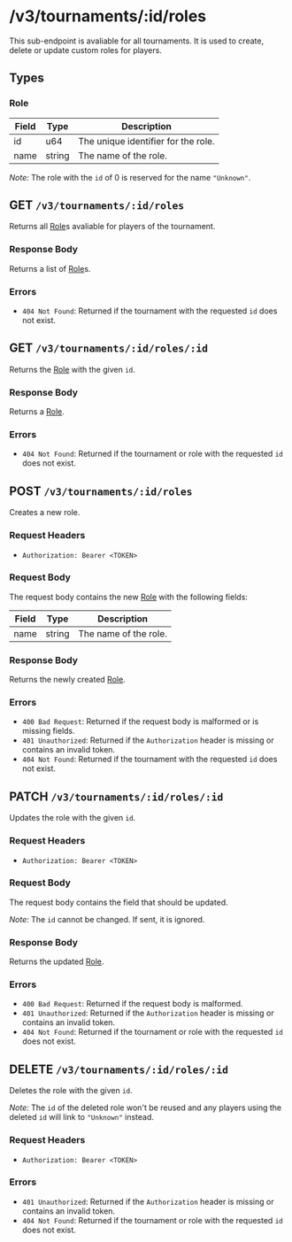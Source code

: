 # /v3/tournaments/:id/roles

This sub-endpoint is avaliable for all tournaments. It is used to create, delete or update custom roles for players.

## Types

### Role

| Field | Type   | Description                        |
| ----- | ------ | ---------------------------------- |
| id    | u64    | The unique identifier for the role. |
| name  | string | The name of the role.              |

*Note:* The role with the `id` of 0 is reserved for the name `"Unknown"`.

## GET `/v3/tournaments/:id/roles`

Returns all [Role](#role)s avaliable for players of the tournament.

### Response Body

Returns a list of [Role](#role)s.

### Errors

- `404 Not Found`: Returned if the tournament with the requested `id` does not exist.

## GET `/v3/tournaments/:id/roles/:id`

Returns the [Role](#role) with the given `id`.

### Response Body

Returns a [Role](#role).

### Errors

- `404 Not Found`: Returned if the tournament or role with the requested `id` does not exist.

## POST `/v3/tournaments/:id/roles`

Creates a new role.

### Request Headers

- `Authorization: Bearer <TOKEN>`

### Request Body

The request body contains the new [Role](#role) with the following fields:

| Field | Type   | Description           |
| ----- | ------ | --------------------- |
| name  | string | The name of the role. |

### Response Body

Returns the newly created [Role](#roles).

### Errors

- `400 Bad Request`: Returned if the request body is malformed or is missing fields.
- `401 Unauthorized`: Returned if the `Authorization` header is missing or contains an invalid token.
- `404 Not Found`: Returned if the tournament with the requested `id` does not exist.

## PATCH `/v3/tournaments/:id/roles/:id`

Updates the role with the given `id`.

### Request Headers

- `Authorization: Bearer <TOKEN>`

### Request Body

The request body contains the field that should be updated.

*Note:* The `id` cannot be changed. If sent, it is ignored.

### Response Body

Returns the updated [Role](#role).

### Errors

- `400 Bad Request`: Returned if the request body is malformed.
- `401 Unauthorized`: Returned if the `Authorization` header is missing or contains an invalid token.
- `404 Not Found`: Returned if the tournament or role with the requested `id` does not exist.

## DELETE `/v3/tournaments/:id/roles/:id`

Deletes the role with the given `id`.

*Note:* The `id` of the deleted role won't be reused and any players using the deleted `id` will link to `"Unknown"` instead.

### Request Headers

- `Authorization: Bearer <TOKEN>`

### Errors

- `401 Unauthorized`: Returned if the `Authorization` header is missing or contains an invalid token.
- `404 Not Found`: Returned if the tournament or role with the requested `id` does not exist.

